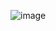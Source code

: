 ![image](https://user-images.githubusercontent.com/107925483/228481590-8b3abc77-eeac-4323-912b-ef5f516a92ad.png)
